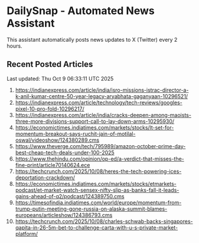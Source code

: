# DailySnap - Automated News Assistant

This assistant automatically posts news updates to X (Twitter) every 2 hours.

## Recent Posted Articles

Last updated: Thu Oct  9 06:33:11 UTC 2025

1. https://indianexpress.com/article/india/isro-missions-istrac-director-a-k-anil-kumar-centre-50-year-legacy-aryabhata-gaganyaan-10296521/
2. https://indianexpress.com/article/technology/tech-reviews/googles-pixel-10-pro-fold-10296217/
3. https://indianexpress.com/article/india/cracks-deepen-among-maoists-three-more-divisions-support-call-to-lay-down-arms-10295930/
4. https://economictimes.indiatimes.com/markets/stocks/lt-set-for-momentum-breakout-says-ruchit-jain-of-motilal-oswal/videoshow/124380289.cms
5. https://www.theverge.com/tech/795989/amazon-october-prime-day-best-cheap-tech-deals-under-100-2025
6. https://www.thehindu.com/opinion/op-ed/a-verdict-that-misses-the-fine-print/article70140624.ece
7. https://techcrunch.com/2025/10/08/heres-the-tech-powering-ices-deportation-crackdown/
8. https://economictimes.indiatimes.com/markets/stocks/etmarkets-podcast/et-market-watch-sensex-nifty-slip-as-banks-fall-it-leads-gains-ahead-of-q2/podcast/124389750.cms
9. https://timesofindia.indiatimes.com/world/europe/momentum-from-trump-putin-meeting-gone-russia-on-alaska-summit-blames-europeans/articleshow/124386793.cms
10. https://techcrunch.com/2025/10/08/charles-schwab-backs-singapores-qapita-in-26-5m-bet-to-challenge-carta-with-u-s-private-market-platform/
